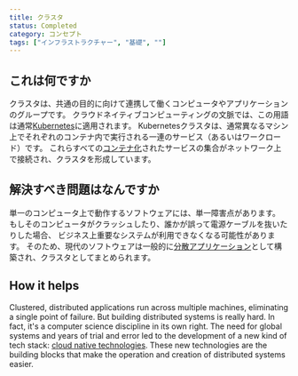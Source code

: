 ```yaml
---
title: クラスタ
status: Completed
category: コンセプト
tags: ["インフラストラクチャー", "基礎", ""]
---
```


## これは何ですか

クラスタは、共通の目的に向けて連携して働くコンピュータやアプリケーションのグループです。
クラウドネイティブコンピューティングの文脈では、この用語は通常[Kubernetes](/ja/kubernetes/)に適用されます。
Kubernetesクラスタは、通常異なるマシン上でそれぞれのコンテナ内で実行される一連のサービス（あるいはワークロード）です。
これらすべての[コンテナ化](/ja/containerization/)されたサービスの集合がネットワーク上で接続され、クラスタを形成しています。

## 解決すべき問題はなんですか

単一のコンピュータ上で動作するソフトウェアには、単一障害点があります。
もしそのコンピュータがクラッシュしたり、誰かが誤って電源ケーブルを抜いたりした場合、
ビジネス上重要なシステムが利用できなくなる可能性があります。
そのため、現代のソフトウェアは一般的に[分散アプリケーション](/ja/distributed-apps/)として構築され、クラスタとしてまとめられます。

## How it helps

Clustered, distributed applications run across multiple machines, eliminating a single point of failure.
But building distributed systems is really hard.
In fact, it's a computer science discipline in its own right.
The need for global systems and years of trial and error led to the development of a new kind of tech stack:
[cloud native technologies](/cloud-native-tech/).
These new technologies are the building blocks that make the operation and creation of distributed systems easier.
